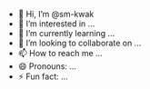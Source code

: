 - 👋 Hi, I’m @sm-kwak
- 👀 I’m interested in ...
- 🌱 I’m currently learning ...
- 💞️ I’m looking to collaborate on ...
- 📫 How to reach me ...
- 😄 Pronouns: ...
- ⚡ Fun fact: ...

<!---
sm-kwak/sm-kwak is a ✨ special ✨ repository because its `README.md` (this file) appears on your GitHub profile.
You can click the Preview link to take a look at your changes.
--->
